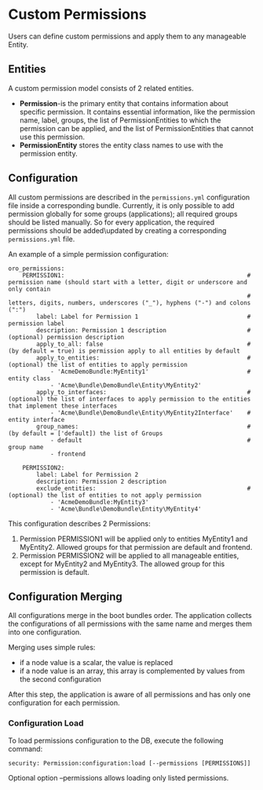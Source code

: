 <a id="backend-security-bundle-permissions"></a>

# Custom Permissions

Users can define custom permissions and apply them to any manageable Entity.

## Entities

A custom permission model consists of 2 related entities.

* **Permission**-is the primary entity that contains information about specific permission. It contains essential information, like the permission name, label, groups, the list of PermissionEntities to which the permission can be applied, and the list of PermissionEntities that cannot use this permission.
* **PermissionEntity** stores the entity class names to use with the permission entity.

## Configuration

All custom permissions are described in the `permissions.yml` configuration file inside a corresponding bundle. Currently, it is only
possible to add permission globally for some groups (applications); all required groups should be listed manually. So for every application, the required permissions should be added\\updated by creating a corresponding `permissions.yml` file.

An example of a simple permission configuration:

```none
oro_permissions:
    PERMISSION1:                                                    # permission name (should start with a letter, digit or underscore and only contain
                                                                    # letters, digits, numbers, underscores ("_"), hyphens ("-") and colons (":")
        label: Label for Permission 1                               # permission label
        description: Permission 1 description                       # (optional) permission description
        apply_to_all: false                                         # (by default = true) is permission apply to all entities by default
        apply_to_entities:                                          # (optional) the list of entities to apply permission
            - 'AcmeDemoBundle:MyEntity1'                            # entity class
            - 'Acme\Bundle\DemoBundle\Entity\MyEntity2'
        apply_to_interfaces:                                        # (optional) the list of interfaces to apply permission to the entities that implement these interfaces
            - 'Acme\Bundle\DemoBundle\Entity\MyEntity2Interface'    # entity interface
        group_names:                                                # (by default = ['default]) the list of Groups
            - default                                               # group name
            - frontend

    PERMISSION2:
        label: Label for Permission 2
        description: Permission 2 description
        exclude_entities:                                           # (optional) the list of entities to not apply permission
            - 'AcmeDemoBundle:MyEntity3'
            - 'Acme\Bundle\DemoBundle\Entity\MyEntity4'
```

This configuration describes 2 Permissions:

1. Permission PERMISSION1 will be applied only to entities MyEntity1 and MyEntity2. Allowed groups for that permission are default and frontend.
2. Permission PERMISSION2 will be applied to all manageable entities, except for MyEntity2 and MyEntity3. The allowed group for this permission is default.

## Configuration Merging

All configurations merge in the boot bundles order. The application collects the configurations of all permissions with the same name and merges them into one configuration.

Merging uses simple rules:

* if a node value is a scalar, the value is replaced
* if a node value is an array, this array is complemented by values from the second configuration

After this step, the application is aware of all permissions and has only one configuration for each permission.

### Configuration Load

To load permissions configuration to the DB, execute the following command:

```none
security: Permission:configuration:load [--permissions [PERMISSIONS]]
```

Optional option –permissions allows loading only listed permissions.
